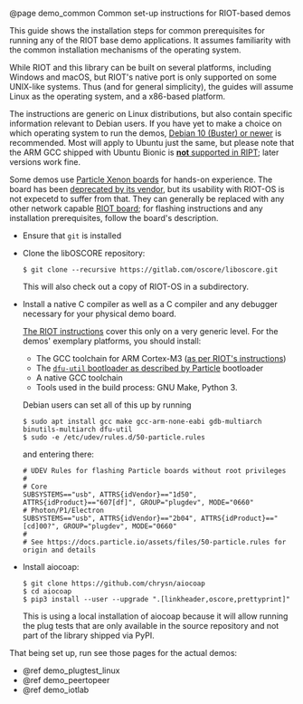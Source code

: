 @page demo_common Common set-up instructions for RIOT-based demos

This guide shows the installation steps for common prerequisites for running any of the RIOT base demo applications.
It assumes familiarity with the common installation mechanisms of the operating system.

While RIOT and this library can be built on several platforms,
including Windows and macOS,
but RIOT's native port is only supported on some UNIX-like systems.
Thus (and for general simplicity),
the guides will assume Linux as the operating system, and a x86-based platform.

The instructions are generic on Linux distributions, but also contain specific information relevant to Debian users.
If you have yet to make a choice on which operating system to run the demos,
[Debian 10 (Buster) or newer](https://www.debian.org/distrib/netinst) is recommended.
Most will apply to Ubuntu just the same, but please note that the ARM GCC shipped with Ubuntu Bionic is [**not** supported in RIPT](https://github.com/RIOT-OS/RIOT/pull/10404); later versions work fine.

Some demos use [Particle Xenon boards](https://docs.particle.io/xenon/) for hands-on experience.
The board has been [deprecated by its vendor](https://blog.particle.io/2020/01/28/mesh-deprecation/),
but its usability with RIOT-OS is not expecetd to suffer from that.
They can generally be replaced with any other network capable [RIOT board](https://riot-os.org/api/group__boards.html);
for flashing instructions and any installation prerequisites, follow the board's description.

* Ensure that `git` is installed
* Clone the libOSCORE repository:

      $ git clone --recursive https://gitlab.com/oscore/liboscore.git

  This will also check out a copy of RIOT-OS in a subdirectory.

* Install a native C compiler as well as a C compiler and any debugger necessary for your physical demo board.

  [The RIOT instructions](https://github.com/RIOT-OS/RIOT/wiki/Setup-a-Build-Environment) cover this only on a very generic level.
  For the demos' exemplary platforms, you should install:

  * The GCC toolchain for ARM Cortex-M3 ([as per RIOT's instructions](https://github.com/RIOT-OS/RIOT/wiki/Family:-ARM))
  * The [`dfu-util` bootloader as described by Particle](https://docs.particle.io/support/particle-tools-faq/installing-dfu-util/#activating-dfu-mode-blinking-yellow-) bootloader
  * A native GCC toolchain
  * Tools used in the build process: GNU Make, Python 3.

  Debian users can set all of this up by running

      $ sudo apt install gcc make gcc-arm-none-eabi gdb-multiarch binutils-multiarch dfu-util
      $ sudo -e /etc/udev/rules.d/50-particle.rules

  and entering there:

      # UDEV Rules for flashing Particle boards without root privileges
      #
      # Core
      SUBSYSTEMS=="usb", ATTRS{idVendor}=="1d50", ATTRS{idProduct}=="607[df]", GROUP="plugdev", MODE="0660"
      # Photon/P1/Electron
      SUBSYSTEMS=="usb", ATTRS{idVendor}=="2b04", ATTRS{idProduct}=="[cd]00?", GROUP="plugdev", MODE="0660"
      #
      # See https://docs.particle.io/assets/files/50-particle.rules for origin and details

* Install aiocoap:

      $ git clone https://github.com/chrysn/aiocoap
      $ cd aiocoap
      $ pip3 install --user --upgrade ".[linkheader,oscore,prettyprint]"

  This is using a local installation of aiocoap because it will allow running the plug tests that are only available in the source repository and not part of the library shipped via PyPI.

That being set up, run see those pages for the actual demos:

* @ref demo_plugtest_linux
* @ref demo_peertopeer
* @ref demo_iotlab
